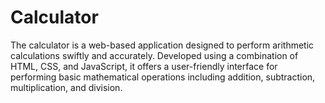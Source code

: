 # Calculator
The calculator is a web-based application designed to perform arithmetic calculations swiftly and accurately. Developed using a combination of HTML, CSS, and JavaScript, it offers a user-friendly interface for performing basic mathematical operations including addition, subtraction, multiplication, and division.
